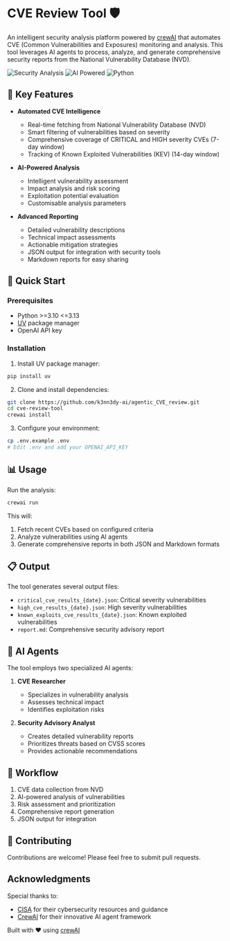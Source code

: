 # CVE Review Tool 🛡️

An intelligent security analysis platform powered by [crewAI](https://crewai.com) that automates CVE (Common Vulnerabilities and Exposures) monitoring and analysis. This tool leverages AI agents to process, analyze, and generate comprehensive security reports from the National Vulnerability Database (NVD).

![Security Analysis](https://img.shields.io/badge/Security-Analysis-blue)
![AI Powered](https://img.shields.io/badge/AI-Powered-green)
![Python](https://img.shields.io/badge/Python-3.10_|_3.11_|_3.12_|_3.13-blue)

## 🎯 Key Features

- **Automated CVE Intelligence**
  - Real-time fetching from National Vulnerability Database (NVD)
  - Smart filtering of vulnerabilities based on severity
  - Comprehensive coverage of CRITICAL and HIGH severity CVEs (7-day window)
  - Tracking of Known Exploited Vulnerabilities (KEV) (14-day window)

- **AI-Powered Analysis**
  - Intelligent vulnerability assessment
  - Impact analysis and risk scoring
  - Exploitation potential evaluation
  - Customisable analysis parameters

- **Advanced Reporting**
  - Detailed vulnerability descriptions
  - Technical impact assessments
  - Actionable mitigation strategies
  - JSON output for integration with security tools
  - Markdown reports for easy sharing

## 🚀 Quick Start

### Prerequisites

- Python >=3.10 <=3.13
- [UV](https://docs.astral.sh/uv/) package manager
- OpenAI API key

### Installation

1. Install UV package manager:
```bash
pip install uv
```

2. Clone and install dependencies:
```bash
git clone https://github.com/k3nn3dy-ai/agentic_CVE_review.git
cd cve-review-tool
crewai install
```

3. Configure your environment:
```bash
cp .env.example .env
# Edit .env and add your OPENAI_API_KEY
```

## 📊 Usage

Run the analysis:
```bash
crewai run
```

This will:
1. Fetch recent CVEs based on configured criteria
2. Analyze vulnerabilities using AI agents
3. Generate comprehensive reports in both JSON and Markdown formats

## 📋 Output

The tool generates several output files:

- `critical_cve_results_{date}.json`: Critical severity vulnerabilities
- `high_cve_results_{date}.json`: High severity vulnerabilities
- `known_exploits_cve_results_{date}.json`: Known exploited vulnerabilities
- `report.md`: Comprehensive security advisory report

## 🤖 AI Agents

The tool employs two specialized AI agents:

1. **CVE Researcher**
   - Specializes in vulnerability analysis
   - Assesses technical impact
   - Identifies exploitation risks

2. **Security Advisory Analyst**
   - Creates detailed vulnerability reports
   - Prioritizes threats based on CVSS scores
   - Provides actionable recommendations

## 🔄 Workflow

1. CVE data collection from NVD
2. AI-powered analysis of vulnerabilities
3. Risk assessment and prioritization
4. Comprehensive report generation
5. JSON output for integration

## 🤝 Contributing

Contributions are welcome! Please feel free to submit pull requests.

## Acknowledgments

Special thanks to:
- [CISA](https://www.cisa.gov/) for their cybersecurity resources and guidance
- [CrewAI](https://github.com/joaomdmoura/crewAI) for their innovative AI agent framework

Built with ❤️ using [crewAI](https://crewai.com)
